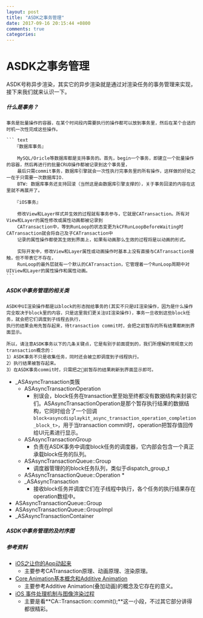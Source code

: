 ```yaml
---
layout: post
title: "ASDK之事务管理"
date: 2017-09-16 20:15:44 +0800
comments: true
categories: 
---
```


# ASDK之事务管理

ASDK号称异步渲染，其实它的异步渲染就是通过对渲染任务的事务管理来实现，接下来我们就来认识一下。

##### 什么是事务？

	事务是批量操作的容器，在某个时间段内需要执行的操作都可以放到事务里，然后在某个合适的时机一次性完成这些操作。
	
	``` text
	   『数据库事务』
		
		MySQL/Oricle等数据库都是支持事务的。首先，begin一个事务，即建立一个批量操作的容器，然后再进行的批量CRUD操作都被记录到这个事务里，
		最后只需commit事务，数据库引擎就会一次性执行完事务里的所有操作，这样做的好处之一在于只需要一次数据库IO.
		BTW: 数据库事务还支持回滚（当然这是由数据库引擎支撑的），关于事务回滚的内容在这里就不再展开了。
		
	   『iOS事务』
		
		修改View和Layer样式并生效的过程就有事务参与，它就是CATransaction。所有对View和Layer的属性修改或属性动画都被记录到
		CATransaction中，等到RunLoop的状态变更为kCFRunLoopBeforeWaiting时CATransaction就会将自己及子CATransaction中
		记录的属性操作都使其生效到界面上，如果有动画那么生效的过程将是以动画的形式。
		
		实际开发中，修改View和Layer属性或动画操作时基本上没有直接与CATransaction接触，但不带表它不存在，
		RunLoop的最外层就有一个默认的CATransaction，它管理着一个RunLoop周期中对UIView和Layer的属性操作和属性动画。
	```
	
##### ASDK中事务管理的相关类

```text
ASDK中UI渲染操作都是以block的形态抛给事务的(其实不只是UI渲染操作，因为是什么操作完全取决于block里的内容，只是这里我们更关注UI渲染操作)，事务一旦收到这些block任务，就会把它们调度到子线程去执行，
执行的结果会用先暂存起来，待transaction commit时，会把之前暂存的所有结果都刷到界面显示。

所以，请注意ASDK事务以下的几条关键点，它是有别于前面提到的，我们所理解的常规意义的transaction概念的：
1）ASDK事务不只是收集任务，同时还会被立即调度到子线程执行。
2）执行结果被暂存起来。
3）在ASDK事务commit时，只需把之前暂存的结果刷新到界面显示即可。
```

* _ASAsyncTransaction类簇
	* ASAsyncTransactionOperation
		* 别误会，block任务在transaction里至始至终都没有数据结构来封装它们。ASAsyncTransactionOperation是那个暂存执行结果的数据结构，它同时组合了一个回调`block<asyncdisplaykit_async_transaction_operation_completion_block_t>`，用于当transaction commit时，operation把暂存值回传给UI元素进行显示。
	* ASAsyncTransactionGroup
		* 负责在ASDK事务中调度block任务的调度器，它内部会包含一个真正承载block任务的队列。
	* ASAsyncTransactionQueue::Group
		* 调度器管理的的block任务队列，类似于dispatch_group_t
	* ASAsyncTransactionQueue::Operation
		* 
	* _ASAsyncTransaction
		* 接收block任务并调度它们在子线程中执行，各个任务的执行结果存在operation数组中。
* ASAsyncTransactionQueue::Group
* ASAsyncTransactionQueue::GroupImpl
* _ASAsyncTransactionContainer

##### ASDK中事务管理的及时序图

##### 参考资料
* [iOS之让你的App动起来](http://www.jianshu.com/p/f3097f75ede3)
	* 主要参考CATransaction原理、动画原理、渲染原理。
* [Core Animation基本概念和Additive Animation](http://www.cocoachina.com/ios/20140701/8995.html)
	* 主要参考Additive Animation(叠加动画)的概念及它存在的意义。
* [iOS 事件处理机制与图像渲染过程](http://www.cocoachina.com/ios/20151203/14549.html)
	* 主要是看**CA::Transaction::commit();**这一小段，不过其它部分讲得都很精彩。